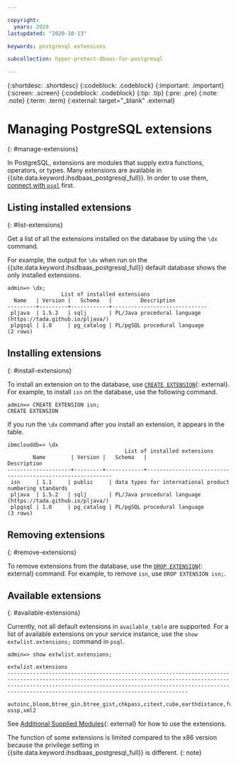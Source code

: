 ```yaml
---

copyright:
  years: 2020
lastupdated: "2020-10-13"

keywords: postgresql extensions

subcollection: hyper-protect-dbaas-for-postgresql

---
```


{:shortdesc: .shortdesc}
{:codeblock: .codeblock}
{:important: .important}
{:screen: .screen}
{:codeblock: .codeblock}
{:tip: .tip}
{:pre: .pre}
{:note: .note}
{:term: .term}
{:external: target="_blank" .external}

# Managing PostgreSQL extensions
{: #manage-extensions}

In PostgreSQL, extensions are modules that supply extra functions, operators, or types. Many extensions are available in {{site.data.keyword.ihsdbaas_postgresql_full}}. In order to use them, [connect with `psql`](/docs/hyper-protect-dbaas-for-postgresql?topic=hyper-protect-dbaas-for-postgresql-gettingstarted#accessing-database-introduction-connect-psqlshell) first.

## Listing installed extensions
{: #list-extensions}

Get a list of all the extensions installed on the database by using the `\dx` command.

For example, the output for `\dx` when run on the {{site.data.keyword.ihsdbaas_postgresql_full}} default database shows the only installed extensions.

```
admin=> \dx;
                 List of installed extensions
  Name   | Version |   Schema   |         Description
---------+---------+------------+------------------------------
 pljava  | 1.5.2   | sqlj       | PL/Java procedural language (https://tada.github.io/pljava/)
 plpgsql | 1.0     | pg_catalog | PL/pgSQL procedural language
(2 rows)
```

## Installing extensions
{: #install-extensions}

To install an extension on to the database, use [`CREATE EXTENSION`](https://www.postgresql.org/docs/10/sql-createextension.html){: external}. For example, to install `isn` on the database, use the following command.

```
admin=> CREATE EXTENSION isn;
CREATE EXTENSION
```

If you run the `\dx` command after you install an extension, it appears in the table.
```
ibmclouddb=> \dx
                                     List of installed extensions
        Name        | Version |   Schema   |                        Description
--------------------+---------+------------+-----------------------------------------------------------
 isn     | 1.1     | public     | data types for international product numbering standards
 pljava  | 1.5.2   | sqlj       | PL/Java procedural language (https://tada.github.io/pljava/)
 plpgsql | 1.0     | pg_catalog | PL/pgSQL procedural language
(3 rows)
```

## Removing extensions
{: #remove-extensions}

To remove extensions from the database, use the [`DROP EXTENSION`](https://www.postgresql.org/docs/10/sql-dropextension.html){: external} command. For example, to remove `isn`, use `DROP EXTENSION isn;`.

## Available extensions
{: #available-extensions}

Currently, not all default extensions in `available_table` are supported. For a list of available extensions on your service instance, use the `show extwlist.extensions;` command in `psql`.
```
admin=> show extwlist.extensions;
                                                                                                                            extwlist.extensions                                                                                                                            
---------------------------------------------------------------------------------------------------------------------------------------------------------------------------------------------------------------------------------------------------------------------------
 autoinc,bloom,btree_gin,btree_gist,chkpass,citext,cube,earthdistance,fuzzystrmatch,hstore,insert_username,intagg,intarray,isn,lo,ltree,moddatetime,pg_trgm,pgcrypto,pgrowlocks,refint,seg,sslinfo,tablefunc,tcn,timetravel,tsm_system_rows,tsm_system_time,uuid-ossp,xml2
 ```

See [Additional Supplied Modules](https://www.postgresql.org/docs/10/contrib.html){: external} for how to use the extensions.

The function of some extensions is limited compared to the x86 version because the privilege setting in {{site.data.keyword.ihsdbaas_postgresql_full}} is different.
{: note}
